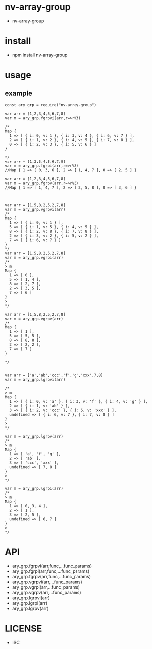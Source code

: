 nv-array-group
============
- nv-array-group 


install
=======
- npm install nv-array-group 

usage
=====
    
example
-------

    const ary_grp = require("nv-array-group")

    var arr = [1,2,3,4,5,6,7,8]
    var m = ary_grp.fgrpvi(arr,r=>r%3)
    
    /*
    Map {
      1 => [ { i: 0, v: 1 }, { i: 3, v: 4 }, { i: 6, v: 7 } ],
      2 => [ { i: 1, v: 2 }, { i: 4, v: 5 }, { i: 7, v: 8 } ],
      0 => [ { i: 2, v: 3 }, { i: 5, v: 6 } ]
    }
    
    */
    var arr = [1,2,3,4,5,6,7,8]
    var m = ary_grp.fgrpi(arr,r=>r%3)
    //Map { 1 => [ 0, 3, 6 ], 2 => [ 1, 4, 7 ], 0 => [ 2, 5 ] }
    
    var arr = [1,2,3,4,5,6,7,8]
    var m = ary_grp.fgrpv(arr,r=>r%3)
    //Map { 1 => [ 1, 4, 7 ], 2 => [ 2, 5, 8 ], 0 => [ 3, 6 ] }
    
    
    
    var arr = [1,5,8,2,5,2,7,8]
    var m = ary_grp.vgrpvi(arr)
    /*
    Map {
      1 => [ { i: 0, v: 1 } ],
      5 => [ { i: 1, v: 5 }, { i: 4, v: 5 } ],
      8 => [ { i: 2, v: 8 }, { i: 7, v: 8 } ],
      2 => [ { i: 3, v: 2 }, { i: 5, v: 2 } ],
      7 => [ { i: 6, v: 7 } ]
    }
    */
    var arr = [1,5,8,2,5,2,7,8]
    var m = ary_grp.vgrpi(arr)
    /*
    > m
    Map {
      1 => [ 0 ],
      5 => [ 1, 4 ],
      8 => [ 2, 7 ],
      2 => [ 3, 5 ],
      7 => [ 6 ]
    }
    >
    */
    
    var arr = [1,5,8,2,5,2,7,8]
    var m = ary_grp.vgrpv(arr)
    /*
    Map {
      1 => [ 1 ],
      5 => [ 5, 5 ],
      8 => [ 8, 8 ],
      2 => [ 2, 2 ],
      7 => [ 7 ]
    }
    
    */
    
    
    var arr = ['a','ab','ccc','f','g','xxx',7,8]
    var m = ary_grp.lgrpvi(arr)
    
    /*
    > m
    Map {
      1 => [ { i: 0, v: 'a' }, { i: 3, v: 'f' }, { i: 4, v: 'g' } ],
      2 => [ { i: 1, v: 'ab' } ],
      3 => [ { i: 2, v: 'ccc' }, { i: 5, v: 'xxx' } ],
      undefined => [ { i: 6, v: 7 }, { i: 7, v: 8 } ]
    }
    >
    */
    
    var m = ary_grp.lgrpv(arr)
    /*
    > m
    Map {
      1 => [ 'a', 'f', 'g' ],
      2 => [ 'ab' ],
      3 => [ 'ccc', 'xxx' ],
      undefined => [ 7, 8 ]
    }
    >
    */
    
    var m = ary_grp.lgrpi(arr)
    /*
    > m
    Map {
      1 => [ 0, 3, 4 ],
      2 => [ 1 ],
      3 => [ 2, 5 ],
      undefined => [ 6, 7 ]
    }
    >
    */


API
====

- ary\_grp.fgrpvi(arr,func,...func\_params)
- ary\_grp.fgrpi(arr,func,...func\_params)
- ary\_grp.fgrpv(arr,func,...func\_params)
- ary\_grp.vgrpvi(arr,...func\_params)
- ary\_grp.vgrpi(arr,...func\_params)
- ary\_grp.vgrpv(arr,...func\_params)
- ary\_grp.lgrpvi(arr)
- ary\_grp.lgrpi(arr)
- ary\_grp.lgrpv(arr)


LICENSE
=======
- ISC 
